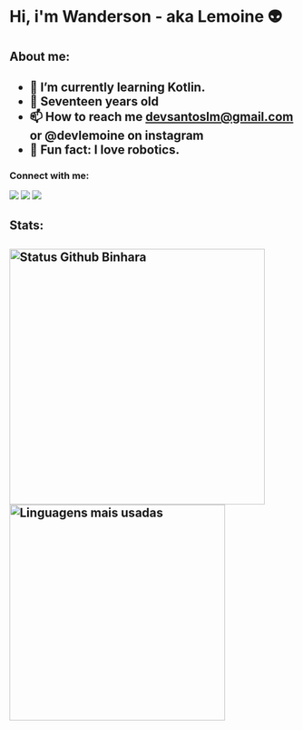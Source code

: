 <h1 align="left">Hi, i'm Wanderson - aka Lemoine 👽</h1>


<h2>About me:<h2>
  
- 🌱 I’m currently learning **Kotlin**.
- 👨 Seventeen years old
- 📫 How to reach me **devsantoslm@gmail.com or @devlemoine on instagram**
- 🤖 Fun fact: **I love robotics.**
   
<h3 align="left">‎Connect with me:</h3> 

<div>
  <a href="https://www.youtube.com/channel/UC9c_RJ6tA313Q196Tu3TOtw" target="_blank"><img src="https://img.shields.io/badge/YouTube-FF0000?style=for-the-badge&logo=youtube&logoColor=white"></a>
  <a href="https://instagram.com/devlemoine" target="_blank"><img src="https://img.shields.io/badge/-Instagram-%23E4405F?style=for-the-badge&logo=instagram&logoColor=white"></a>
  <a href="https://www.linkedin.com/in/wanderson-lemoine-b5a0a52b4/" target="_blank"><img src="https://img.shields.io/badge/-LinkedIn-%230077B5?style=for-the-badge&logo=linkedin&logoColor=white"></a> 
</div>

<h2>Stats:<h2>
<div align="left">
  <img width="450em" alt="Status Github Binhara" src="https://github-readme-stats.vercel.app/api?username=devlemoine&show_icons=true&theme=dracula" />
  <img width="380em" alt="Linguagens mais usadas" src="https://github-readme-stats.vercel.app/api/top-langs/?username=devlemoine&layout=compact&theme=dracula"/>
</div>

